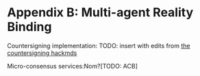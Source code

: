 Appendix B: Multi-agent Reality Binding
=======================================

Countersigning implementation: TODO: insert with edits from [the countersigning hackmds](https://hackmd.io/x59g_6F7Qreiu7JQXppjjg)

Micro-consensus services:Nom?\[TODO: ACB\]